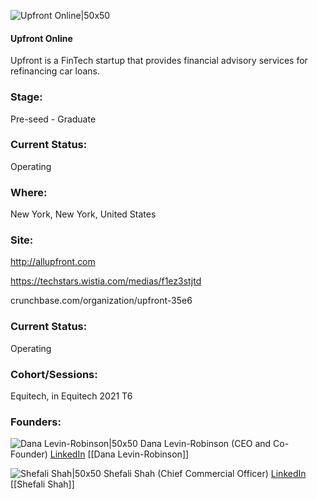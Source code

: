 

![Upfront Online|50x50](https://apimg.techstars.com/connect/images/image_files/61fd813f7beaad0008df101d/original/Upfront_nobackground_cropped.png)

#### Upfront Online
Upfront is a FinTech startup that provides financial advisory services for refinancing car loans.

### Stage: 
Pre-seed - Graduate 

### Current Status: 
Operating

### Where:
New York, New York, United States

### Site:
http://allupfront.com

https://techstars.wistia.com/medias/f1ez3stjtd

crunchbase.com/organization/upfront-35e6

### Current Status: 
Operating

### Cohort/Sessions: 
Equitech, in Equitech 2021 T6

### Founders: 

![Dana Levin-Robinson|50x50](https://apimg.techstars.com/connect/images/image_files/6193fa3e713f141142b37958/original/Dana_headshot_square.png) Dana Levin-Robinson (CEO and Co-Founder) [LinkedIn](https://linkedin.com/in/danalevinrobinson) [[Dana Levin-Robinson]]

![Shefali Shah|50x50](https://www.f6s.com/content-resource/profiles/2672747_th2.jpg) Shefali Shah (Chief Commercial Officer) [LinkedIn](https://linkedin.com/in/shefalisshah) [[Shefali Shah]]


